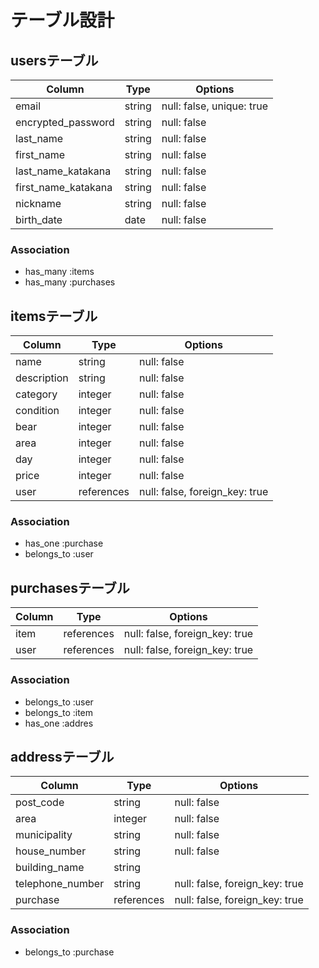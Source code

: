 # テーブル設計

## usersテーブル
| Column             | Type   | Options                   |
| ------------------ | ------ | ------------------------- |
| email              | string | null: false, unique: true |
| encrypted_password | string | null: false               |
| last_name          | string | null: false               |
| first_name         | string | null: false               |
| last_name_katakana | string | null: false               |
| first_name_katakana| string | null: false               |
| nickname           | string | null: false               |
| birth_date         | date   | null: false               |

### Association
- has_many :items
- has_many :purchases


## itemsテーブル
| Column             | Type       | Options                        |
| ------------------ | ---------- | ------------------------------ |
| name               | string     | null: false                    |
| description        | string     | null: false                    |
| category           | integer    |null: false                    |
| condition          | integer    | null: false                    |
| bear               | integer    | null: false                    |
| area               | integer    | null: false                    |
| day                | integer    | null: false                    |
| price              | integer    | null: false                    |
| user               | references | null: false, foreign_key: true |

### Association
- has_one :purchase
- belongs_to :user


## purchasesテーブル
| Column             | Type       | Options                        |
| ------------------ | ---------- | ------------------------------ |
| item               | references | null: false, foreign_key: true |
| user               | references | null: false, foreign_key: true |

### Association
- belongs_to :user
- belongs_to :item
- has_one :addres


## addressテーブル
| Column             | Type      | Options                        |
| ------------------ | --------- | ------------------------------ |
| post_code          | string    | null: false                    |
| area               | integer   | null: false                    |
| municipality       | string    | null: false                    |
| house_number       | string    | null: false                    |
| building_name      | string    |                                |
| telephone_number   | string    | null: false, foreign_key: true |
| purchase           | references| null: false, foreign_key: true |

### Association
- belongs_to :purchase
 